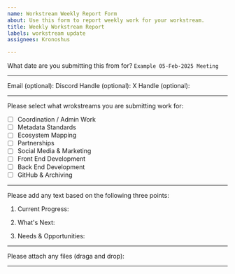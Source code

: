 ```yaml
---
name: Workstream Weekly Report Form
about: Use this form to report weekly work for your workstream.
title: Weekly Workstream Report
labels: workstream update
assignees: Kronoshus

---
```


What date are you submitting this from for? `Example 05-Feb-2025 Meeting`

---

Email (optional):
Discord Handle (optional):
X Handle (optional):

---

Please select what wrokstreams you are submitting work for:
- [ ] Coordination / Admin Work
- [ ] Metadata Standards
- [ ] Ecosystem Mapping
- [ ] Partnerships
- [ ] Social Media & Marketing
- [ ] Front End Development
- [ ] Back End Development
- [ ] GitHub & Archiving

---

Please add any text based on the following three points:
1. Current Progress:

2. What's Next:

3. Needs & Opportunities:


---

Please attach any files (draga and drop):


---
